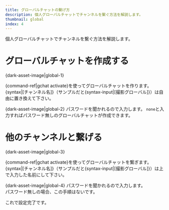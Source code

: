 ```yaml
---
title: グローバルチャットの繋げ方
description: 個人グローバルチャットでチャンネルを繋ぐ方法を解説します。
thumbnail: global
index: 4
---
```

個人グローバルチャットでチャンネルを繋ぐ方法を解説します。

# グローバルチャットを作成する
{dark-asset-image|global-1}

{command-ref|gchat activate}を使ってグローバルチャットを作ります。  
{syntax|[チャンネル名]}（サンプルだと{syntax-input|[撮影グローバル]}）は自由に置き換えて下さい。

{dark-asset-image|global-2}
パスワードを聞かれるので入力します。
`none`と入力すればパスワード無しのグローバルチャットが作成できます。

# 他のチャンネルと繋げる
{dark-asset-image|global-3}

{command-ref|gchat activate}を使ってグローバルチャットを繋ぎます。  
{syntax|[チャンネル名]}（サンプルだと{syntax-input|[撮影グローバル]}）は上で入力した名前にして下さい。

{dark-asset-image|global-4}
パスワードを聞かれるので入力します。  
パスワード無しの場合、この手順はないです。  
  

これで設定完了です。